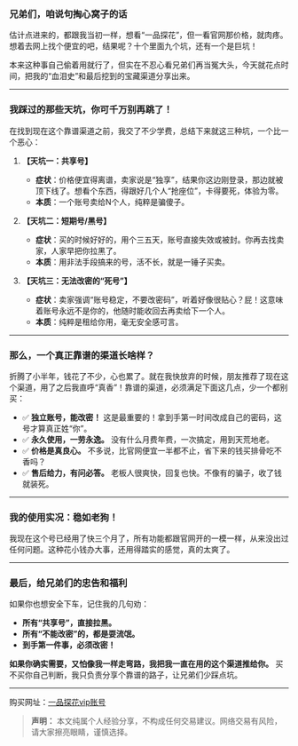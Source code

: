 

### 兄弟们，咱说句掏心窝子的话

估计点进来的，都跟我当初一样，想看“一品探花”，但一看官网那价格，就肉疼。想着去网上找个便宜的吧，结果呢？十个里面九个坑，还有一个是巨坑！

本来这种事自己偷着用就行了，但实在不忍心看兄弟们再当冤大头，今天就花点时间，把我的“血泪史”和最后挖到的宝藏渠道分享出来。

---

### 我踩过的那些天坑，你可千万别再跳了！

在找到现在这个靠谱渠道之前，我交了不少学费，总结下来就这三种坑，一个比一个恶心：

1.  **【天坑一：共享号】**
    *   **症状**：价格便宜得离谱，卖家说是“独享”，结果你这边刚登录，那边就被顶下线了。想看个东西，得跟好几个人“抢座位”，卡得要死，体验为零。
    *   **本质**：一个账号卖给N个人，纯粹是骗傻子。

2.  **【天坑二：短期号/黑号】**
    *   **症状**：买的时候好好的，用个三五天，账号直接失效或被封。你再去找卖家，人家早把你拉黑了。
    *   **本质**：用非法手段搞来的号，活不长，就是一锤子买卖。

3.  **【天坑三：无法改密的“死号”】**
    *   **症状**：卖家强调“账号稳定，不要改密码”，听着好像很贴心？屁！这意味着账号永远不是你的，他随时能收回去再卖给下一个人。
    *   **本质**：纯粹是租给你用，毫无安全感可言。

---

### 那么，一个真正靠谱的渠道长啥样？

折腾了小半年，钱花了不少，心也累了。就在我快放弃的时候，朋友推荐了现在这个渠道，用了之后我直呼“真香”！靠谱的渠道，必须满足下面这几点，少一个都别买：

*   ✅ **独立账号，能改密！** 这是最重要的！拿到手第一时间改成自己的密码，这号才算真正姓“你”。
*   ✅ **永久使用，一劳永逸。** 没有什么月费年费，一次搞定，用到天荒地老。
*   ✅ **价格是真良心。** 不多说，比官网便宜一半都不止，省下来的钱买排骨吃不香吗？
*   ✅ **售后给力，有问必答。** 老板人很爽快，回复也快。不像有的骗子，收了钱就装死。

---

### 我的使用实况：稳如老狗！

我现在这个号已经用了快三个月了，所有功能都跟官网开的一模一样，从来没出过任何问题。这种花小钱办大事，还用得踏实的感觉，真的太爽了。

---

### 最后，给兄弟们的忠告和福利

如果你也想安全下车，记住我的几句劝：

*   **所有“共享号”，直接拉黑。**
*   **所有“不能改密”的，都是耍流氓。**
*   **到手第一件事，必须改密！**


**如果你确实需要，又怕像我一样走弯路，我把我一直在用的这个渠道推给你。** 买不买你自己判断，我只负责分享个靠谱的路子，让兄弟们少踩点坑。

---
购买网址：[一品探花vip账号](https://2020234.xyz)
> **声明：** 本文纯属个人经验分享，不构成任何交易建议。网络交易有风险，请大家擦亮眼睛，谨慎选择。
